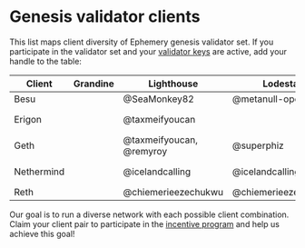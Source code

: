 # Genesis validator clients

This list maps client diversity of Ephemery genesis validator set. If you participate in the validator set and your [validator keys](https://github.com/ephemery-testnet/ephemery-genesis/tree/master/validators) are active, add your handle to the table: 

| Client     | Grandine | Lighthouse               | Lodestar            | Nimbus             | Prysm              | Teku                |
| ---------- | -------- | ------------------------ | ------------------- | ------------------ | ------------------ | ------------------- |
| Besu       |          | @SeaMonkey82             | @metanull-operator  |                    |                    | @coincashew         |
| Erigon     |          | @taxmeifyoucan           |                     | @metanull-operator |                    |                     |
| Geth       |          | @taxmeifyoucan, @remyroy | @superphiz          | @SeaMonkey82       |                    | @SeaMonkey82        |
| Nethermind |          | @icelandcalling          | @icelandcalling     | @icelandcalling    | @metanull-operator | @ethpandaops        |
| Reth       |          | @chiemerieezechukwu      | @chiemerieezechukwu | @hydepwns          |                    | @chiemerieezechukwu |

Our goal is to run a diverse network with each possible client combination. Claim your client pair to participate in the [incentive program]( https://notes.ethereum.org/@MarioHavel/ephemery-incentives) and help us achieve this goal!

